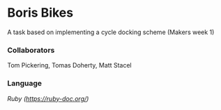 # Boris Bikes

A task based on implementing a cycle docking scheme (Makers week 1)

### Collaborators

Tom Pickering, Tomas Doherty, Matt Stacel

### Language

*Ruby (https://ruby-doc.org/)*
